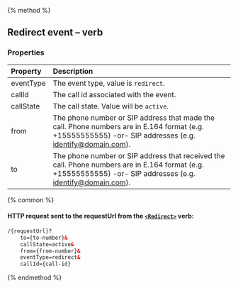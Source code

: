 {% method %}
##  Redirect event – <Redirect> verb

### Properties
| Property  | Description                                                                                                                                                  |
|:----------|:-------------------------------------------------------------------------------------------------------------------------------------------------------------|
| eventType | The event type, value is `redirect`.                                                                                                                         |
| callId    | The call id associated with the event.                                                                                                                       |
| callState | The call state. Value will be `active`.                                                                                                                      |
| from      | The phone number or SIP address that made the call. Phone numbers are in E.164 format (e.g. +15555555555) -or- SIP addresses (e.g. identify@domain.com).     |
| to        | The phone number or SIP address that received the call. Phone numbers are in E.164 format (e.g. +15555555555) -or- SIP addresses (e.g. identify@domain.com). |

{% common %}

#### HTTP request sent to the requestUrl from the [`<Redirect>`](../verbs/redirect.md) verb:

```html
/{requestUrl}?
    to={to-number}&
    callState=active&
    from={from-number}&
    eventType=redirect&
    callId={call-id}
```


{% endmethod %}
